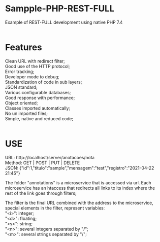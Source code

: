 
# Sampple-PHP-REST-FULL <br>
Example of REST-FULL development using native PHP 7.4 <br>
 <br>
# Features <br>
Clean URL with redirect filter; <br>
Good use of the HTTP protocol; <br>
Error tracking; <br>
Developer mode to debug; <br>
Standardization of code in sub layers; <br>
JSON standard; <br>
Various configurable databases; <br>
Good response with performance; <br>
Object oriented; <br>
Classes imported automatically; <br>
No un imported files;  <br>
Simple, native and reduced code; <br>
 <br>
# USE <br>
URL: http://localhost/server/anotacoes/nota <br>
Method: GET | POST | PUT | DELETE <br>
JSON: {"id":1,"titulo":"sample","mensagem":"test","registro":"2021-04-22 21:45"}

The folder "annotations" is a microservice that is accessed via url. Each microservice has an htaccess that redirects all links to its index where the rest of the link goes through filters;

The filter is the final URL combined with the address to the microservice, special elements in the filter, represent variables: <br>
"\<i\>": integer; <br>
"\<d\>": floating; <br>
"\<s\>": string; <br>
"\<n\>": several integers separated by "/"; <br>
"\<m\>": several strings separated by "/";
